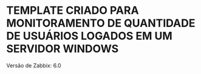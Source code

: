 # TEMPLATE CRIADO PARA MONITORAMENTO DE QUANTIDADE DE USUÁRIOS LOGADOS EM UM SERVIDOR WINDOWS

Versão de Zabbix: 6.0
